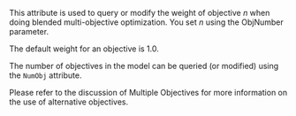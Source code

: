 This attribute is used to query or modify the weight of objective $n$ when doing blended multi-objective optimization.
You set $n$ using the ObjNumber parameter.

The default weight for an objective is 1.0.

The number of objectives in the model can be queried (or modified) using the `NumObj` attribute.

Please refer to the discussion of Multiple Objectives for more information on the use of alternative objectives.